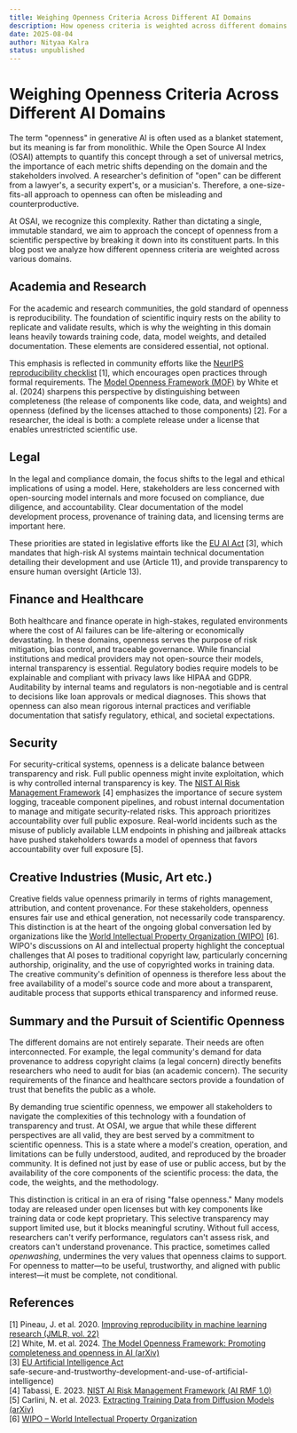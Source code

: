 ```yaml
---
title: Weighing Openness Criteria Across Different AI Domains
description: How openess criteria is weighted across different domains. 
date: 2025-08-04
author: Nityaa Kalra
status: unpublished
---
```


# Weighing Openness Criteria Across Different AI Domains

The term "openness" in generative AI is often used as a blanket statement, but its meaning is far from monolithic. While the Open Source AI Index (OSAI) attempts to quantify this concept through a set of universal metrics, the importance of each metric shifts depending on the domain and the stakeholders involved. A researcher's definition of "open" can be different from a lawyer's, a security expert's, or a musician's. Therefore, a one-size-fits-all approach to openness can often be misleading and counterproductive.

At OSAI, we recognize this complexity. Rather than dictating a single, immutable standard, we aim to approach the concept of openness from a scientific perspective by breaking it down into its constituent parts. In this blog post we analyze how different openness criteria are weighted across various domains. 

## Academia and Research
For the academic and research communities, the gold standard of openness is reproducibility. The foundation of scientific inquiry rests on the ability to replicate and validate results, which is why the weighting in this domain leans heavily towards training code, data, model weights, and detailed documentation. These elements are considered essential, not optional.

This emphasis is reflected in community efforts like the [NeurIPS reproducibility checklist](https://jmlr.org/papers/v22/20-303.html) [1], which encourages open practices through formal requirements. The [Model Openness Framework (MOF)](https://arxiv.org/abs/2403.13784) by White et al. (2024) sharpens this perspective by distinguishing between completeness (the release of components like code, data, and weights) and openness (defined by the licenses attached to those components) [2]. For a researcher, the ideal is both: a complete release under a license that enables unrestricted scientific use.

## Legal
In the legal and compliance domain, the focus shifts to the legal and ethical implications of using a model. Here, stakeholders are less concerned with open-sourcing model internals and more focused on compliance, due diligence, and accountability. Clear documentation of the model development process, provenance of training data, and licensing terms are important here. 

These priorities are stated in legislative efforts like the [EU AI Act](https://artificialintelligenceact.eu) [3], which mandates that high-risk AI systems maintain technical documentation detailing their development and use (Article 11), and provide transparency to ensure human oversight (Article 13). 

## Finance and Healthcare

Both healthcare and finance operate in high-stakes, regulated environments where the cost of AI failures can be life-altering or economically devastating. In these domains, openness serves the purpose of risk mitigation, bias control, and traceable governance. While financial institutions and medical providers may not open-source their models, internal transparency is essential. Regulatory bodies require models to be explainable and compliant with privacy laws like HIPAA and GDPR. Auditability by internal teams and regulators is non-negotiable and is central to decisions like loan approvals or medical diagnoses. This shows that openness can also mean rigorous internal practices and verifiable documentation that satisfy regulatory, ethical, and societal expectations.

## Security

For security-critical systems, openness is a delicate balance between transparency and risk. Full public openness might invite exploitation, which is why controlled internal transparency is key. The [NIST AI Risk Management Framework](https://nvlpubs.nist.gov/nistpubs/ai/NIST.AI.100-1.pdf) [4] emphasizes the importance of secure system logging, traceable component pipelines, and robust internal documentation to manage and mitigate security-related risks. This approach prioritizes accountability over full public exposure. Real-world incidents such as the misuse of publicly available LLM endpoints in phishing and jailbreak attacks have pushed stakeholders towards a model of openness that favors accountability over full exposure [5].

## Creative Industries (Music, Art etc.)
Creative fields value openness primarily in terms of rights management, attribution, and content provenance. For these stakeholders, openness ensures fair use and ethical generation, not necessarily code transparency. This distinction is at the heart of the ongoing global conversation led by organizations like the [World Intellectual Property Organization (WIPO)](https://www.wipo.int/portal/en/) [6]. WIPO's discussions on AI and intellectual property highlight the conceptual challenges that AI poses to traditional copyright law, particularly concerning authorship, originality, and the use of copyrighted works in training data. The creative community's definition of openness is therefore less about the free availability of a model's source code and more about a transparent, auditable process that supports ethical transparency and informed reuse.

## Summary and the Pursuit of Scientific Openness

The different domains are not entirely separate. Their needs are often interconnected. For example, the legal community's demand for data provenance to address copyright claims (a legal concern) directly benefits researchers who need to audit for bias (an academic concern). The security requirements of the finance and healthcare sectors provide a foundation of trust that benefits the public as a whole.

By demanding true scientific openness, we empower all stakeholders to navigate the complexities of this technology with a foundation of transparency and trust. At OSAI, we argue that while these different perspectives are all valid, they are best served by a commitment to scientific openness. This is a state where a model's creation, operation, and limitations can be fully understood, audited, and reproduced by the broader community. It is defined not just by ease of use or public access, but by the availability of the core components of the scientific process: the data, the code, the weights, and the methodology.

This distinction is critical in an era of rising "false openness." Many models today are released under open licenses but with key components like training data or code kept proprietary. This selective transparency may support limited use, but it blocks meaningful scrutiny. Without full access, researchers can't verify performance, regulators can't assess risk, and creators can't understand provenance. This practice, sometimes called *openwashing*, undermines the very values that openness claims to support. For openness to matter—to be useful, trustworthy, and aligned with public interest—it must be complete, not conditional.

## References

[1] Pineau, J. et al. 2020. [Improving reproducibility in machine learning research (JMLR, vol. 22)](https://jmlr.org/papers/v22/20-303.html)  
[2] White, M. et al. 2024. [The Model Openness Framework: Promoting completeness and openness in AI (arXiv)](https://arxiv.org/abs/2403.13784)  
[3] [EU Artificial Intelligence Act](https://artificialintelligenceact.eu)  
safe-secure-and-trustworthy-development-and-use-of-artificial-intelligence)  
[4] Tabassi, E. 2023. [NIST AI Risk Management Framework (AI RMF 1.0)](https://nvlpubs.nist.gov/nistpubs/ai/NIST.AI.100-1.pdf)  
[5] Carlini, N. et al. 2023. [Extracting Training Data from Diffusion Models (arXiv)](https://arxiv.org/abs/2305.10973)  
[6] [WIPO – World Intellectual Property Organization](https://www.wipo.int/portal/en/)
